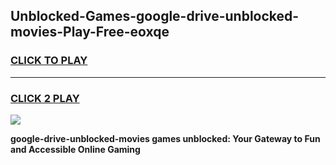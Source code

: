
## Unblocked-Games-google-drive-unblocked-movies-Play-Free-eoxqe
<h3>
<a href="https://premium76.site?title=google-drive-unblocked-movies&ref=18A1">CLICK TO PLAY</a></h3>
<hr>

<h3>
<a href="https://premium76.site?title=google-drive-unblocked-movies&ref=18A1">CLICK 2 PLAY</a>
  
</h3>

<a href="https://premium76.site?title=google-drive-unblocked-movies&ref=18A1"><img src="https://clearcache.store/games.png"></a>


**google-drive-unblocked-movies games unblocked: Your Gateway to Fun and Accessible Online Gaming**

